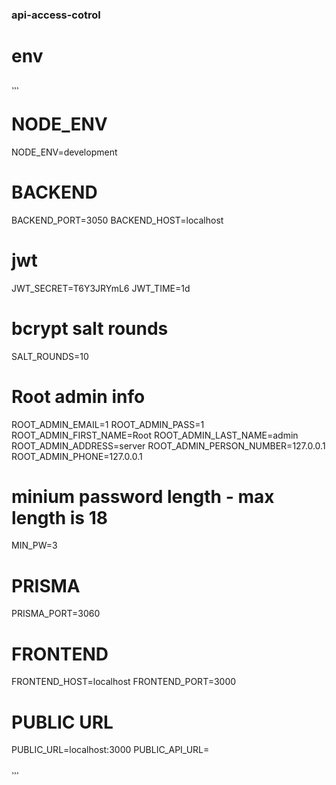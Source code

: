 ### api-access-cotrol

# env

¸¸¸

# NODE_ENV

NODE_ENV=development

# BACKEND

BACKEND_PORT=3050
BACKEND_HOST=localhost

# jwt

JWT_SECRET=T6Y3JRYmL6
JWT_TIME=1d

# bcrypt salt rounds

SALT_ROUNDS=10

# Root admin info

ROOT_ADMIN_EMAIL=1
ROOT_ADMIN_PASS=1
ROOT_ADMIN_FIRST_NAME=Root
ROOT_ADMIN_LAST_NAME=admin
ROOT_ADMIN_ADDRESS=server
ROOT_ADMIN_PERSON_NUMBER=127.0.0.1
ROOT_ADMIN_PHONE=127.0.0.1

# minium password length - max length is 18

MIN_PW=3

# PRISMA

PRISMA_PORT=3060

# FRONTEND

FRONTEND_HOST=localhost
FRONTEND_PORT=3000

# PUBLIC URL

PUBLIC_URL=localhost:3000
PUBLIC_API_URL=

¸¸¸
